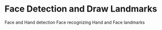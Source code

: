 # Face Detection and Draw Landmarks
Face and Hand detection 
Face recognizing
Hand and Face landmarks 
